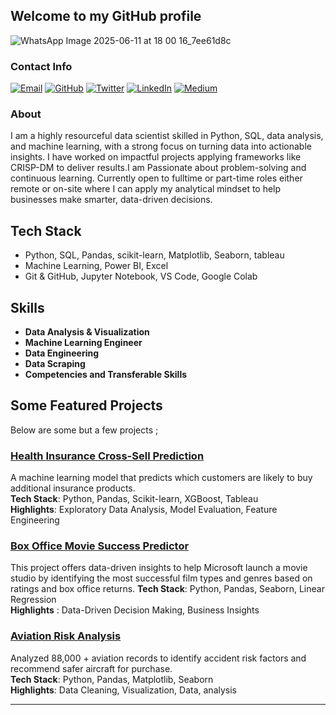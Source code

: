 ## Welcome to my GitHub profile

![WhatsApp Image 2025-06-11 at 18 00 16_7ee61d8c](https://github.com/user-attachments/assets/b0a6df3c-10c1-4969-a495-e99888eefa1a)

### Contact Info

[![Email](https://img.shields.io/badge/Email-red?style=for-the-badge&logo=gmail&logoColor=white)](sam12@gmail.com)
[![GitHub](https://img.shields.io/badge/GitHub-black?style=for-the-badge&logo=github)](https://github.com/samkemboi12/samkemboi12)
[![Twitter](https://img.shields.io/badge/Twitter-black?style=for-the-badge&logo=twitter)](https://x.com/SamEssays)
[![LinkedIn](https://img.shields.io/badge/LinkedIn-blue?style=for-the-badge&logo=linkedin)](https://www.linkedin.com/in/samwel-kipkemboi-32a8732a6/)
[![Medium](https://img.shields.io/badge/Medium-black?style=for-the-badge&logo=medium)](https://medium.com/@yourhandle)


### About
I am a highly resourceful data scientist skilled in Python, SQL, data analysis, and machine learning, with a strong focus on turning data into actionable insights. I have worked on  impactful projects applying frameworks like CRISP-DM to deliver results.I am Passionate about problem-solving and continuous learning. Currently open to fulltime or part-time roles either remote or on-site where I can apply my analytical mindset to help businesses make smarter, data-driven decisions.
## Tech Stack
- Python, SQL, Pandas, scikit-learn,  Matplotlib, Seaborn, tableau
- Machine Learning, Power BI, Excel
- Git & GitHub,  Jupyter Notebook, VS Code, Google Colab
## Skills                                                                                                
* **Data Analysis & Visualization**                                                                                                                                                                              
* **Machine Learning Engineer**
* **Data Engineering**
* **Data Scraping**
* **Competencies and Transferable Skills**

## Some Featured Projects
Below are some but a few projects ;

###  [Health Insurance Cross-Sell Prediction](https://github.com/samkemboi12/Insurance-Cross-Sell-Prediction)
A machine learning model that predicts which customers are likely to buy additional insurance products.                                                                                                         
**Tech Stack**: Python, Pandas, Scikit-learn, XGBoost, Tableau                                                                                                                                                       
**Highlights**: Exploratory Data Analysis, Model Evaluation, Feature Engineering                                                                                                                               


### [Box Office Movie Success Predictor](https://github.com/samkemboi12/Box-Office-Analysis)

 This project offers data-driven insights to help Microsoft launch a movie studio by identifying the most successful film types and genres based on ratings and box office returns. 
**Tech Stack**: Python, Pandas, Seaborn, Linear Regression  
**Highlights** : Data-Driven Decision Making, Business Insights

###  [Aviation Risk Analysis](https://github.com/samkemboi12/Aviation-Risk-Project)
Analyzed 88,000 + aviation records to identify accident risk factors and recommend safer aircraft for purchase.  
**Tech Stack**: Python, Pandas, Matplotlib, Seaborn  
**Highlights**: Data Cleaning, Visualization, Data, analysis

---


